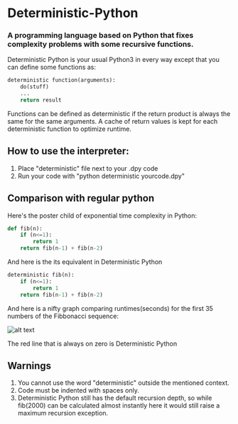 # Deterministic-Python
### A programming language based on Python that fixes complexity problems with some recursive functions.

Deterministic Python is your usual Python3 in every way except that you can define some functions as:
```python
deterministic function(arguments):
    do(stuff)
	...
	return result
```
Functions can be defined as deterministic if the return product is always the same for the same arguments.
A cache of return values is kept for each deterministic function to optimize runtime.

## How to use the interpreter:
1. Place "deterministic" file next to your .dpy code
2. Run your code with "python deterministic yourcode.dpy"

## Comparison with regular python

Here's the poster child of exponential time complexity in Python:
```python
def fib(n):
    if (n<=1):
        return 1
    return fib(n-1) + fib(n-2)
```
And here is the its equivalent in Deterministic Python
```python
deterministic fib(n):
    if (n<=1):
        return 1
    return fib(n-1) + fib(n-2)
```
And here is a nifty graph comparing runtimes(seconds) for the first 35 numbers of the Fibbonacci sequence:

![alt text](https://image.ibb.co/foSnOH/comparision.png "time graph")

The red line that is always on zero is Deterministic Python

## Warnings

1. You cannot use the word "deterministic" outside the mentioned context.
2. Code must be indented with spaces only.
3. Deterministic Python still has the default recursion depth, so while fib(2000) can be calculated almost instantly here it would still raise a maximum recursion exception.
